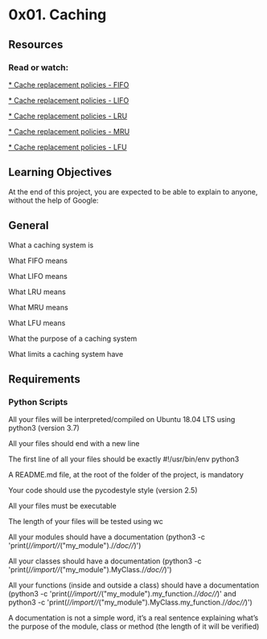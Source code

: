 # 0x01. Caching
## Resources
### Read or watch:

[* Cache replacement policies - FIFO](https://en.wikipedia.org/wiki/Cache_replacement_policies#First_In_First_Out_%28FIFO%29)

[* Cache replacement policies - LIFO](https://en.wikipedia.org/wiki/Cache_replacement_policies#Last_In_First_Out_%28LIFO%29)

[* Cache replacement policies - LRU](https://en.wikipedia.org/wiki/Cache_replacement_policies#Least_Recently_Used_%28LRU%29)

[* Cache replacement policies - MRU](https://en.wikipedia.org/wiki/Cache_replacement_policies#Most_Recently_Used_%28MRU%29)

[* Cache replacement policies - LFU](https://en.wikipedia.org/wiki/Cache_replacement_policies#Least-Frequently_Used_%28LFU%29)
## Learning Objectives
At the end of this project, you are expected to be able to explain to anyone, without the help of Google:

## General
What a caching system is

What FIFO means

What LIFO means

What LRU means

What MRU means

What LFU means

What the purpose of a caching system

What limits a caching system have
## Requirements
### Python Scripts
All your files will be interpreted/compiled on Ubuntu 18.04 LTS using python3 (version 3.7)

All your files should end with a new line

The first line of all your files should be exactly #!/usr/bin/env python3

A README.md file, at the root of the folder of the project, is mandatory

Your code should use the pycodestyle style (version 2.5)

All your files must be executable

The length of your files will be tested using wc

All your modules should have a documentation (python3 -c 'print(/_/_import/_/_("my_module")./_/_doc/_/_)')

All your classes should have a documentation (python3 -c 'print(/_/_import/_/_("my_module").MyClass./_/_doc/_/_)')

All your functions (inside and outside a class) should have a documentation (python3 -c 'print(/_/_import/_/_("my_module").my_function./_/_doc/_/_)' and python3 -c 'print(/_/_import/_/_("my_module").MyClass.my_function./_/_doc/_/_)')

A documentation is not a simple word, it’s a real sentence explaining what’s the purpose of the module, class or method (the length of it will be verified)